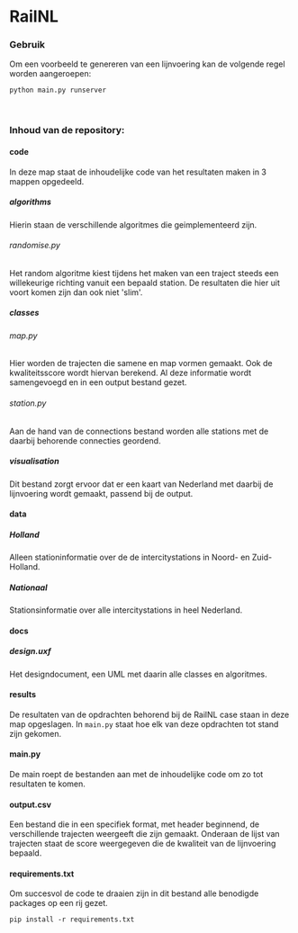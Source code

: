 # RailNL

### Gebruik
Om een voorbeeld te genereren van een lijnvoering kan de volgende regel worden aangeroepen:
```
python main.py runserver  
```
&nbsp;

### Inhoud van de repository:
#### code
In deze map staat de inhoudelijke code van het resultaten maken in 3 mappen opgedeeld.
##### algorithms 
Hierin staan de verschillende algoritmes die geimplementeerd zijn.
###### randomise.py 
Het random algoritme kiest tijdens het maken van een traject steeds een willekeurige richting vanuit een bepaald station.
De resultaten die hier uit voort komen zijn dan ook niet 'slim'.&nbsp;


##### classes 
###### map.py
Hier worden de trajecten die samene en map vormen gemaakt. Ook de kwaliteitsscore wordt hiervan berekend. Al deze informatie wordt samengevoegd en in een output bestand gezet. 
###### station.py
Aan de hand van de connections bestand worden alle stations met de daarbij behorende connecties geordend.  


##### visualisation
Dit bestand zorgt ervoor dat er een kaart van Nederland met daarbij de lijnvoering wordt gemaakt, passend bij de output.  


#### data
##### Holland
Alleen stationinformatie over de de intercitystations in Noord- en Zuid-Holland. 
##### Nationaal
Stationsinformatie over alle intercitystations in heel Nederland.  


#### docs
##### design.uxf
Het designdocument, een UML met daarin alle classes en algoritmes.  


#### results
De resultaten van de opdrachten behorend bij de RailNL case staan in deze map opgeslagen. In `main.py` staat hoe elk van deze opdrachten tot stand zijn gekomen.  


#### main.py
De main roept de bestanden aan met de inhoudelijke code om zo tot resultaten te komen.  


#### output.csv
Een bestand die in een specifiek format, met header beginnend, de verschillende trajecten weergeeft die zijn gemaakt. Onderaan de lijst van trajecten staat de score weergegeven die de kwaliteit van de lijnvoering bepaald.  


#### requirements.txt
Om succesvol de code te draaien zijn in dit bestand alle benodigde packages op een rij gezet. 
```
pip install -r requirements.txt  
```
